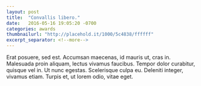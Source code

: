 ```yaml
---
layout: post
title:  "Convallis libero."
date:   2016-05-16 19:05:20 -0700
categories: awards
thumbnailurl: "http://placehold.it/1000/5c4838/ffffff"
excerpt_separator: <!--more-->
---
```

Erat posuere, sed est. Accumsan maecenas, id mauris ut, cras in. Malesuada proin aliquam, lectus vivamus faucibus. Tempor dolor curabitur, quisque vel in. Ut nunc egestas. Scelerisque culpa eu. Deleniti integer, vivamus etiam. Turpis et, ut lorem odio, vitae eget.
<!--more-->
